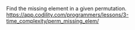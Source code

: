 Find the missing element in a given permutation. https://app.codility.com/programmers/lessons/3-time_complexity/perm_missing_elem/